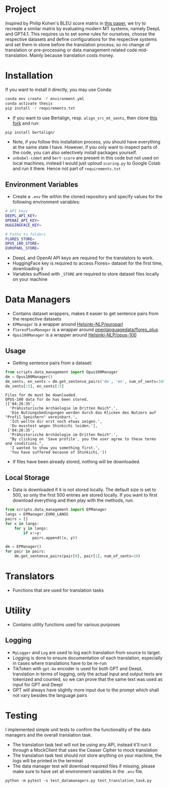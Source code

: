 # Project

Inspired by Philip Kohen's BLEU score matrix in [this paper](https://aclanthology.org/2005.mtsummit-papers.11/), we try to recreate a similar matrix by evaluating modern MT systems, namely DeepL and GPT4.1. This requires us to set some rules for ourselves, choose the respective datasets and define configurations for the respective systems and set them in stone before the translation process; so no change of translation or pre-processing or data management related code mid-translation. Mainly because translation costs money. 

# Installation

If you want to install it directly, you may use Conda:

```sh
conda env create -f environment.yml
conda activate thesis
pip install -r requirements.txt
```

* If you want to use Bertalign, resp. `align_src_mt_sents`, then clone [this fork](https://github.com/na50r/bertalign) and run:

```sh
pip install bertalign/
```

* Note, if you follow this installation process, you should have everything at the same state I have. However, if you only want to inspect parts of the code, you can also selectively install packages yourself. 
* `unbabel-comet` and `bert-score` are present in this code but not used on local machines, instead I would just uploud `scoring.py` to Google Colab and run it there. Hence not part of `requirements.txt`

## Environment Variables

* Create a `.env` file within the cloned repository and specify values for the following environment variables:

```sh
# API keys
DEEPL_API_KEY=
OPENAI_API_KEY=
HUGGINGFACE_KEY=

# Paths to folders
FLORES_STORE=
OPUS_100_STORE=
EUROPARL_STORE=
```

* DeepL and OpenAI API keys are required for the translators to work.
* HuggingFace key is required to access Flores+ dataset for the first time, downloading it
* Variables suffixed with `_STORE` are required to store dataset files locally on your machine
# Data Managers
* Contains dataset wrappers, makes it easier to get sentence pairs from the respective datasets
* `EPManager` is a wrapper around [Helsinki-NLP/europarl](https://huggingface.co/datasets/Helsinki-NLP/europarl)
* `FloresPlusManager` is a wrapper around [openlanguagedata/flores_plus](https://huggingface.co/datasets/openlanguagedata/flores_plus)
* `Opus100Manager` is a wrapper around [Helsinki-NLP/opus-100](https://huggingface.co/datasets/Helsinki-NLP/opus-100)

## Usage

* Getting sentence pairs from a dataset:

```py
from scripts.data_management import Opus100Manager
dm = Opus100Manager()
de_sents, en_sents = dm.get_sentence_pairs('de', 'en', num_of_sents=100)
de_sents[:5], en_sents[:5]
```

```
Files for de must be downloaded.
OPUS-100 data for de has been stored.
(['04:26:35',
  'Prähistorische Archäologie im Dritten Reich".',
  'Die Nutzungsbedingungen werden durch das Klicken des Nutzers auf "Profil Speichern" vereinbart.',
  'Ich wollte dir erst noch etwas zeigen.',
  'Du musstest wegen Shinkichi leiden.'],
 ['04:26:35',
  'Prähistorische Archäologie im Dritten Reich".',
  "By clicking on 'Save profile', you the user agree to these terms and conditions.",
  'I wanted to show you something first.',
  'You have suffered because of Shinkichi.'])
```

* If files have been already stored, nothing will be downloaded.

## Local Storage

* Data is downloaded if it is not stored locally. The default size is set to 500, so only the first 500 entries are stored locally. If you want to first download everything and then play with the methods, run:

```py
from scripts.data_management import EPManager
langs = EPManager.EURO_LANGS
pairs = []
for x in langs:
    for y in langs:
        if x!=y:
            pairs.append((x, y))

dm = EPManager()
for pair in pairs:
    dm.get_sentence_pairs(pair[0], pair[1], num_of_sents=10)
```

# Translators
* Functions that are used for translation tasks
# Utility
* Contains utility functions used for various purposes

## Logging

* `MyLogger` and `Log` are used to log each translation from source to target.
* Logging is done to ensure documentation of each translation, especially in cases where translations have to be re-run
* TikToken with `gpt-4o` encoder is used for both GPT and DeepL translation in terms of logging, only the actual input and output texts are tokenized and counted, so we can prove that the same text was used as input for GPT and Deepl
* GPT will always have slightly more input due to the prompt which shall not vary besides the language pairs
# Testing

I implemented simple unit tests to confirm the functionality of the data managers and the overall translation task. 
* The translation task test will not be using any API, instead it'll run it through a MockClient that uses the Ceaser Cipher to mock translation
* The translation task test should not store anything on your machine, the logs will be printed in the terminal
* The data manager test will download required files if missing, please make sure to have set all environment variables in the `.env` file. 

```
python -m pytest -s test_datamanagers.py test_translation_task.py
```